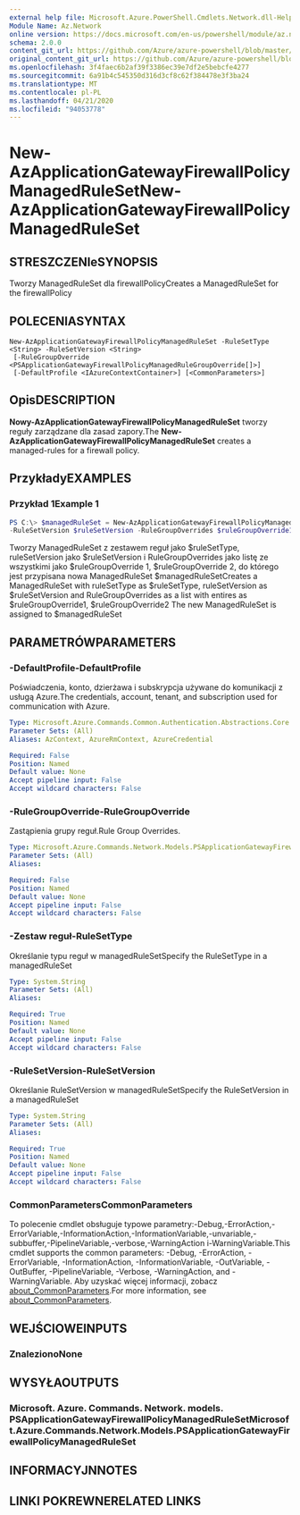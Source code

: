 ```yaml
---
external help file: Microsoft.Azure.PowerShell.Cmdlets.Network.dll-Help.xml
Module Name: Az.Network
online version: https://docs.microsoft.com/en-us/powershell/module/az.network/new-azapplicationgatewayfirewallpolicymanagedruleset
schema: 2.0.0
content_git_url: https://github.com/Azure/azure-powershell/blob/master/src/Network/Network/help/New-AzApplicationGatewayFirewallPolicyManagedRuleSet.md
original_content_git_url: https://github.com/Azure/azure-powershell/blob/master/src/Network/Network/help/New-AzApplicationGatewayFirewallPolicyManagedRuleSet.md
ms.openlocfilehash: 3f4faec6b2af39f3386ec39e7df2e5bebcfe4277
ms.sourcegitcommit: 6a91b4c545350d316d3cf8c62f384478e3f3ba24
ms.translationtype: MT
ms.contentlocale: pl-PL
ms.lasthandoff: 04/21/2020
ms.locfileid: "94053778"
---
```

# <span data-ttu-id="41ace-101">New-AzApplicationGatewayFirewallPolicyManagedRuleSet</span><span class="sxs-lookup"><span data-stu-id="41ace-101">New-AzApplicationGatewayFirewallPolicyManagedRuleSet</span></span>

## <span data-ttu-id="41ace-102">STRESZCZENIe</span><span class="sxs-lookup"><span data-stu-id="41ace-102">SYNOPSIS</span></span>
<span data-ttu-id="41ace-103">Tworzy ManagedRuleSet dla firewallPolicy</span><span class="sxs-lookup"><span data-stu-id="41ace-103">Creates a ManagedRuleSet for the firewallPolicy</span></span>

## <span data-ttu-id="41ace-104">POLECENIA</span><span class="sxs-lookup"><span data-stu-id="41ace-104">SYNTAX</span></span>

```
New-AzApplicationGatewayFirewallPolicyManagedRuleSet -RuleSetType <String> -RuleSetVersion <String>
 [-RuleGroupOverride <PSApplicationGatewayFirewallPolicyManagedRuleGroupOverride[]>]
 [-DefaultProfile <IAzureContextContainer>] [<CommonParameters>]
```

## <span data-ttu-id="41ace-105">Opis</span><span class="sxs-lookup"><span data-stu-id="41ace-105">DESCRIPTION</span></span>
<span data-ttu-id="41ace-106">**Nowy-AzApplicationGatewayFirewallPolicyManagedRuleSet** tworzy reguły zarządzane dla zasad zapory.</span><span class="sxs-lookup"><span data-stu-id="41ace-106">The **New-AzApplicationGatewayFirewallPolicyManagedRuleSet** creates a managed-rules for a firewall policy.</span></span>

## <span data-ttu-id="41ace-107">Przykłady</span><span class="sxs-lookup"><span data-stu-id="41ace-107">EXAMPLES</span></span>

### <span data-ttu-id="41ace-108">Przykład 1</span><span class="sxs-lookup"><span data-stu-id="41ace-108">Example 1</span></span>
```powershell
PS C:\> $managedRuleSet = New-AzApplicationGatewayFirewallPolicyManagedRuleSet -RuleSetType $ruleSetType 
-RuleSetVersion $ruleSetVersion -RuleGroupOverrides $ruleGroupOverride1, $ruleGroupOverride2
```

<span data-ttu-id="41ace-109">Tworzy ManagedRuleSet z zestawem reguł jako $ruleSetType, ruleSetVersion jako $ruleSetVersion i RuleGroupOverrides jako listę ze wszystkimi jako $ruleGroupOverride 1, $ruleGroupOverride 2, do którego jest przypisana nowa ManagedRuleSet $managedRuleSet</span><span class="sxs-lookup"><span data-stu-id="41ace-109">Creates a ManagedRuleSet with ruleSetType as $ruleSetType, ruleSetVersion as $ruleSetVersion and RuleGroupOverrides as a list with entires as $ruleGroupOverride1, $ruleGroupOverride2 The new ManagedRuleSet is assigned to $managedRuleSet</span></span>

## <span data-ttu-id="41ace-110">PARAMETRÓW</span><span class="sxs-lookup"><span data-stu-id="41ace-110">PARAMETERS</span></span>

### <span data-ttu-id="41ace-111">-DefaultProfile</span><span class="sxs-lookup"><span data-stu-id="41ace-111">-DefaultProfile</span></span>
<span data-ttu-id="41ace-112">Poświadczenia, konto, dzierżawa i subskrypcja używane do komunikacji z usługą Azure.</span><span class="sxs-lookup"><span data-stu-id="41ace-112">The credentials, account, tenant, and subscription used for communication with Azure.</span></span>

```yaml
Type: Microsoft.Azure.Commands.Common.Authentication.Abstractions.Core.IAzureContextContainer
Parameter Sets: (All)
Aliases: AzContext, AzureRmContext, AzureCredential

Required: False
Position: Named
Default value: None
Accept pipeline input: False
Accept wildcard characters: False
```

### <span data-ttu-id="41ace-113">-RuleGroupOverride</span><span class="sxs-lookup"><span data-stu-id="41ace-113">-RuleGroupOverride</span></span>
<span data-ttu-id="41ace-114">Zastąpienia grupy reguł.</span><span class="sxs-lookup"><span data-stu-id="41ace-114">Rule Group Overrides.</span></span>

```yaml
Type: Microsoft.Azure.Commands.Network.Models.PSApplicationGatewayFirewallPolicyManagedRuleGroupOverride[]
Parameter Sets: (All)
Aliases:

Required: False
Position: Named
Default value: None
Accept pipeline input: False
Accept wildcard characters: False
```

### <span data-ttu-id="41ace-115">-Zestaw reguł</span><span class="sxs-lookup"><span data-stu-id="41ace-115">-RuleSetType</span></span>
<span data-ttu-id="41ace-116">Określanie typu reguł w managedRuleSet</span><span class="sxs-lookup"><span data-stu-id="41ace-116">Specify the RuleSetType in a managedRuleSet</span></span>

```yaml
Type: System.String
Parameter Sets: (All)
Aliases:

Required: True
Position: Named
Default value: None
Accept pipeline input: False
Accept wildcard characters: False
```

### <span data-ttu-id="41ace-117">-RuleSetVersion</span><span class="sxs-lookup"><span data-stu-id="41ace-117">-RuleSetVersion</span></span>
<span data-ttu-id="41ace-118">Określanie RuleSetVersion w managedRuleSet</span><span class="sxs-lookup"><span data-stu-id="41ace-118">Specify the RuleSetVersion in a managedRuleSet</span></span>

```yaml
Type: System.String
Parameter Sets: (All)
Aliases:

Required: True
Position: Named
Default value: None
Accept pipeline input: False
Accept wildcard characters: False
```

### <span data-ttu-id="41ace-119">CommonParameters</span><span class="sxs-lookup"><span data-stu-id="41ace-119">CommonParameters</span></span>
<span data-ttu-id="41ace-120">To polecenie cmdlet obsługuje typowe parametry:-Debug,-ErrorAction,-ErrorVariable,-InformationAction,-InformationVariable,-unvariable,-subbuffer,-PipelineVariable,-verbose,-WarningAction i-WarningVariable.</span><span class="sxs-lookup"><span data-stu-id="41ace-120">This cmdlet supports the common parameters: -Debug, -ErrorAction, -ErrorVariable, -InformationAction, -InformationVariable, -OutVariable, -OutBuffer, -PipelineVariable, -Verbose, -WarningAction, and -WarningVariable.</span></span> <span data-ttu-id="41ace-121">Aby uzyskać więcej informacji, zobacz [about_CommonParameters](http://go.microsoft.com/fwlink/?LinkID=113216).</span><span class="sxs-lookup"><span data-stu-id="41ace-121">For more information, see [about_CommonParameters](http://go.microsoft.com/fwlink/?LinkID=113216).</span></span>

## <span data-ttu-id="41ace-122">WEJŚCIOWE</span><span class="sxs-lookup"><span data-stu-id="41ace-122">INPUTS</span></span>

### <span data-ttu-id="41ace-123">Znaleziono</span><span class="sxs-lookup"><span data-stu-id="41ace-123">None</span></span>

## <span data-ttu-id="41ace-124">WYSYŁA</span><span class="sxs-lookup"><span data-stu-id="41ace-124">OUTPUTS</span></span>

### <span data-ttu-id="41ace-125">Microsoft. Azure. Commands. Network. models. PSApplicationGatewayFirewallPolicyManagedRuleSet</span><span class="sxs-lookup"><span data-stu-id="41ace-125">Microsoft.Azure.Commands.Network.Models.PSApplicationGatewayFirewallPolicyManagedRuleSet</span></span>

## <span data-ttu-id="41ace-126">INFORMACYJN</span><span class="sxs-lookup"><span data-stu-id="41ace-126">NOTES</span></span>

## <span data-ttu-id="41ace-127">LINKI POKREWNE</span><span class="sxs-lookup"><span data-stu-id="41ace-127">RELATED LINKS</span></span>
